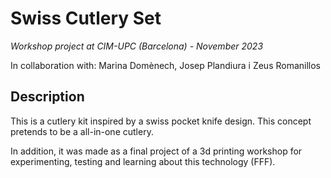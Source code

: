 # Swiss Cutlery Set
*Workshop project at CIM-UPC (Barcelona) - November 2023*

In collaboration with: Marina Domènech, Josep Plandiura i Zeus Romanillos

## Description
This is a cutlery kit inspired by a swiss pocket knife design. This concept pretends to be a all-in-one cutlery.

In addition, it was made as a final project of a 3d printing workshop for experimenting, testing and learning about this technology (FFF).
